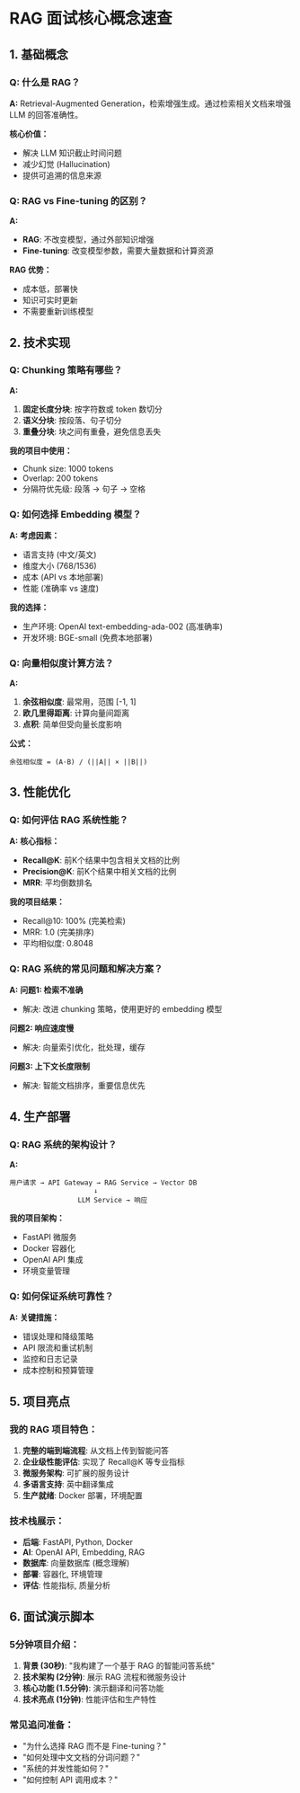 # RAG 面试核心概念速查

## 1. 基础概念

### Q: 什么是 RAG？
**A:** Retrieval-Augmented Generation，检索增强生成。通过检索相关文档来增强 LLM 的回答准确性。

**核心价值：**
- 解决 LLM 知识截止时间问题
- 减少幻觉 (Hallucination)
- 提供可追溯的信息来源

### Q: RAG vs Fine-tuning 的区别？
**A:** 
- **RAG**: 不改变模型，通过外部知识增强
- **Fine-tuning**: 改变模型参数，需要大量数据和计算资源

**RAG 优势：**
- 成本低，部署快
- 知识可实时更新
- 不需要重新训练模型

## 2. 技术实现

### Q: Chunking 策略有哪些？
**A:** 
1. **固定长度分块**: 按字符数或 token 数切分
2. **语义分块**: 按段落、句子切分
3. **重叠分块**: 块之间有重叠，避免信息丢失

**我的项目中使用：**
- Chunk size: 1000 tokens
- Overlap: 200 tokens
- 分隔符优先级: 段落 → 句子 → 空格

### Q: 如何选择 Embedding 模型？
**A:** 
**考虑因素：**
- 语言支持 (中文/英文)
- 维度大小 (768/1536)
- 成本 (API vs 本地部署)
- 性能 (准确率 vs 速度)

**我的选择：**
- 生产环境: OpenAI text-embedding-ada-002 (高准确率)
- 开发环境: BGE-small (免费本地部署)

### Q: 向量相似度计算方法？
**A:** 
1. **余弦相似度**: 最常用，范围 [-1, 1]
2. **欧几里得距离**: 计算向量间距离
3. **点积**: 简单但受向量长度影响

**公式：**
```
余弦相似度 = (A·B) / (||A|| × ||B||)
```

## 3. 性能优化

### Q: 如何评估 RAG 系统性能？
**A:** 
**核心指标：**
- **Recall@K**: 前K个结果中包含相关文档的比例
- **Precision@K**: 前K个结果中相关文档的比例
- **MRR**: 平均倒数排名

**我的项目结果：**
- Recall@10: 100% (完美检索)
- MRR: 1.0 (完美排序)
- 平均相似度: 0.8048

### Q: RAG 系统的常见问题和解决方案？
**A:** 
**问题1: 检索不准确**
- 解决: 改进 chunking 策略，使用更好的 embedding 模型

**问题2: 响应速度慢**
- 解决: 向量索引优化，批处理，缓存

**问题3: 上下文长度限制**
- 解决: 智能文档排序，重要信息优先

## 4. 生产部署

### Q: RAG 系统的架构设计？
**A:** 
```
用户请求 → API Gateway → RAG Service → Vector DB
                     ↓
                 LLM Service → 响应
```

**我的项目架构：**
- FastAPI 微服务
- Docker 容器化
- OpenAI API 集成
- 环境变量管理

### Q: 如何保证系统可靠性？
**A:** 
**关键措施：**
- 错误处理和降级策略
- API 限流和重试机制
- 监控和日志记录
- 成本控制和预算管理

## 5. 项目亮点

### 我的 RAG 项目特色：
1. **完整的端到端流程**: 从文档上传到智能问答
2. **企业级性能评估**: 实现了 Recall@K 等专业指标
3. **微服务架构**: 可扩展的服务设计
4. **多语言支持**: 英中翻译集成
5. **生产就绪**: Docker 部署，环境配置

### 技术栈展示：
- **后端**: FastAPI, Python, Docker
- **AI**: OpenAI API, Embedding, RAG
- **数据库**: 向量数据库 (概念理解)
- **部署**: 容器化, 环境管理
- **评估**: 性能指标, 质量分析

## 6. 面试演示脚本

### 5分钟项目介绍：
1. **背景 (30秒)**: "我构建了一个基于 RAG 的智能问答系统"
2. **技术架构 (2分钟)**: 展示 RAG 流程和微服务设计
3. **核心功能 (1.5分钟)**: 演示翻译和问答功能
4. **技术亮点 (1分钟)**: 性能评估和生产特性

### 常见追问准备：
- "为什么选择 RAG 而不是 Fine-tuning？"
- "如何处理中文文档的分词问题？"
- "系统的并发性能如何？"
- "如何控制 API 调用成本？"
